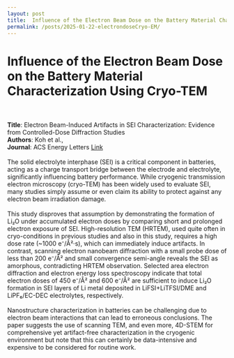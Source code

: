 ```yaml
---
layout: post
title:  Influence of the Electron Beam Dose on the Battery Material Characterization Using Cryo-TEM
permalink: /posts/2025-01-22-electrondoseCryo-EM/
---
```


<html>
  <body>
    <h1>Influence of the Electron Beam Dose on the Battery Material Characterization Using Cryo-TEM</h1>
    <br><br>
    <b>Title</b>: Electron Beam-Induced Artifacts in SEI Characterization: Evidence from Controlled-Dose Diffraction Studies
    <br>
    <b>Authors</b>: Koh et al.,
    <br>
    <b>Journal</b>: ACS Energy Letters <a href="https://pubs.acs.org/doi/10.1021/acsenergylett.4c03337">Link</a>
    <br><br>
    The solid electrolyte interphase (SEI) is a critical component in batteries, acting as a charge transport bridge between the electrode and electrolyte, significantly influencing battery performance. While cryogenic transmission electron microscopy (cryo-TEM) has been widely used to evaluate SEI, many studies simply assume or even claim its ability to protect against any electron beam irradiation damage.
    <br><br>
    This study disproves that assumption by demonstrating the formation of Li₂O under accumulated electron doses by comparing short and prolonged electron exposure of SEI. High-resolution TEM (HRTEM), used quite often in cryo-conditions in previous studies and also in this study, requires a high dose rate (~1000 e⁻/Å²·s), which can immediately induce artifacts. In contrast, scanning electron nanobeam diffraction with a small probe dose of less than 200 e⁻/Å² and small convergence semi-angle reveals the SEI as amorphous, contradicting HRTEM observation. Selected area electron diffraction and electron energy loss spectroscopy indicate that total electron doses of 450 e⁻/Å² and 600 e⁻/Å² are sufficient to induce Li₂O formation in SEI layers of Li metal deposited in LiFSI+LiTFSI/DME and LiPF₆/EC-DEC electrolytes, respectively.
    <br><br>
    Nanostructure characterization in batteries can be challenging due to electron beam interactions that can lead to erroneous conclusions. The paper suggests the use of scanning TEM, and even more, 4D-STEM for comprehensive yet artifact-free characterization in the cryogenic environment but note that this can certainly be data-intensive and expensive to be considered for routine work.
    <br><br>
  </body>
</html>


